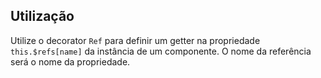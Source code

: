 ## Utilização

Utilize o decorator `Ref` para definir um getter na propriedade `this.$refs[name]` da instância de um componente. O nome da referência será o nome da propriedade. 


[](./code-usage.ts ':include :type=code typescript')